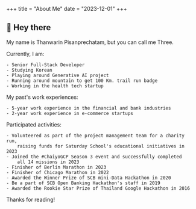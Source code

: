 +++
title = "About Me"
date = "2023-12-01"
+++

## 👋 Hey there

My name is Thanwarin Pisanprechatam, but you can call me Three.

Currently, I am:

```
- Senior Full-Stack Developer
- Studying Korean
- Playing around Generative AI project
- Running around mountain to get 100 Km. trail run badge
- Working in the health tech startup

```

My past's work experiences:

```
- 5-year work experience in the financial and bank industries
- 2-year work experience in e-commerce startups

```

Participated activities:

```
- Volunteered as part of the project management team for a charity run,
    raising funds for Saturday School's educational initiatives in 2023
- Joined the #ChaiyoGCP Season 3 event and successfully completed
    all 14 missions in 2023
- Finisher of Berlin Marathon in 2023
- Finisher of Chicago Marathon in 2022
- Awarded the Winner Prize of SCB mini-Data Hackathon in 2020
- Be a part of SCB Open Banking Hackathon's staff in 2019
- Awarded the Rookie Star Prize of Thailand Google Hackathon in 2016

```

Thanks for reading!
